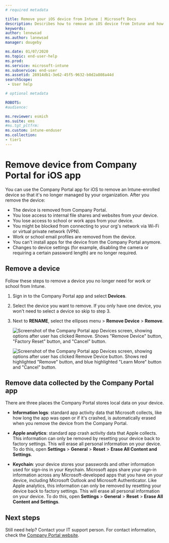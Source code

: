 ```yaml
---
# required metadata

title: Remove your iOS device from Intune | Microsoft Docs
description: Describes how to remove an iOS device from Intune and how to delete stored data.  
keywords:
author: lenewsad
ms.author: lanewsad
manager: dougeby

ms.date: 01/07/2020
ms.topic: end-user-help
ms.prod:
ms.service: microsoft-intune
ms.subservice: end-user
ms.assetid: 28914db1-3e62-45f5-9632-b0d2a808a44d
searchScope:
 - User help

# optional metadata

ROBOTS:   
#audience:

ms.reviewer: esmich
ms.suite: ems
#ms.tgt_pltfrm:
ms.custom: intune-enduser
ms.collection:
- tier1
---
```



# Remove device from Company Portal for iOS app

You can use the Company Portal app for iOS to remove an Intune-enrolled device so that it's no longer managed by your organization. After you remove the device:

- The device is removed from Company Portal.    
- You lose access to internal file shares and websites from your device.  
- You lose access to school or work apps from your device.    
- You might be blocked from connecting to your org's network via Wi-Fi or virtual private network (VPN).  
- Work or school email profiles are removed from the device.  
- You can't install apps for the device from the Company Portal anymore.   
- Changes to device settings (for example, disabling the camera or requiring a certain password length) are no longer required.   

## Remove a device   

Follow these steps to remove a device you no longer need for work or school from Intune.   


1. Sign in to the Company Portal app and select **Devices**.

2. Select the device you want to remove. If you only have one device, you won't need to select a device so skip to step 3. 

3. Next to **RENAME**, select the ellipses menu > **Remove Device** > **Remove**.  

    ![Screenshot of the Company Portal app Devices screen, showing options after user has clicked Remove. Shows "Remove Device" button, "Factory Reset" button, and "Cancel" button.](./media/cp_ios_unenroll_after_1804_001.png) 

    ![Screenshot of the Company Portal app Devices screen, showing options after user has clicked Remove Device button. Shows red highlighted "Remove" button, and blue highlighted "Learn More" button and "Cancel" button.](./media/cp_ios_unenroll_after_1804_002.png)  


## Remove data collected by the Company Portal app

There are three places the Company Portal stores local data on your device.

- **Information logs**: standard app activity data that Microsoft collects, like how long the app was open or if it's crashed, is automatically erased when you remove the device from the Company Portal.

- **Apple analytics**: standard app crash activity data that Apple collects. This information can only be removed by resetting your device back to factory settings. This will erase all personal information on your device. To do this, open **Settings** > **General** > **Reset** > **Erase All Content and Settings**.

- **Keychain**: your device stores your passwords and other information used for sign-ins in your Keychain. Microsoft apps share your sign-in information across any Microsoft-developed apps that you have on your device, including Microsoft Outlook and Microsoft Authenticator. Like Apple analytics, this information can only be removed by resetting your device back to factory settings. This will erase all personal information on your device. To do this, open **Settings** > **General** > **Reset** > **Erase All Content and Settings**.


##  Next steps 

Still need help? Contact your IT support person. For contact information, check the [Company Portal website](https://go.microsoft.com/fwlink/?linkid=2010980).
